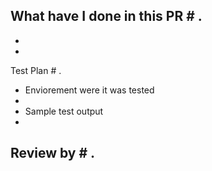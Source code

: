 What have I done in this PR # .
-
-
-

Test Plan # .
- Enviorement were it was tested
-
- Sample test output
-

Review by # .
- 
